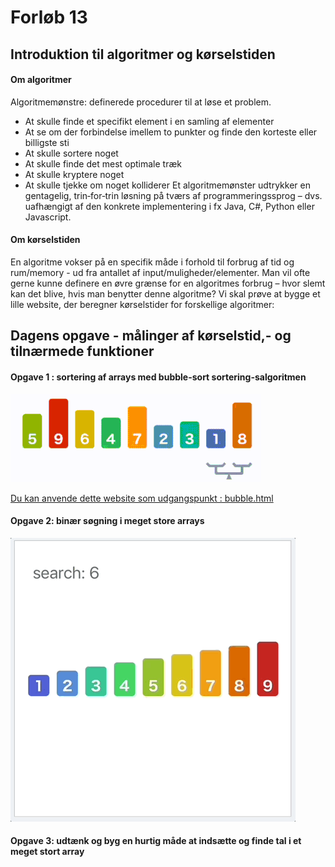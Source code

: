 # Forløb 13 
## Introduktion til algoritmer og kørselstiden

#### Om algoritmer
Algoritmemønstre: definerede procedurer til at løse et problem.
- At skulle finde et specifikt element i en samling af elementer
- At se om der forbindelse imellem to punkter og finde den korteste eller billigste sti
- At skulle sortere noget
- At skulle finde det mest optimale træk
- At skulle kryptere noget
- At skulle tjekke om noget kolliderer
Et algoritmemønster udtrykker en gentagelig, trin‐for‐trin løsning på tværs af
programmeringssprog – dvs. uafhængigt af den konkrete implementering i fx Java, C#, Python eller Javascript.

#### Om kørselstiden
En algoritme vokser på en specifik måde i forhold til forbrug af tid og rum/memory - ud fra antallet af input/muligheder/elementer.
Man vil ofte gerne kunne definere en øvre grænse for en algoritmes forbrug – hvor slemt kan det blive, hvis man benytter denne algoritme?
Vi skal prøve at bygge et lille website, der beregner kørselstider for forskellige algoritmer: 

## Dagens opgave - målinger af kørselstid,- og tilnærmede funktioner 

#### Opgave 1 : sortering af arrays med bubble-sort sortering-salgoritmen

![](BubbleSort_Avg_case.gif)

[Du kan anvende dette website som udgangspunkt : bubble.html](bubble.html)


#### Opgave 2: binær søgning i meget store arrays

![](binary_search.gif)

#### Opgave 3: udtænk og byg en hurtig måde at indsætte og finde tal i et meget stort array
